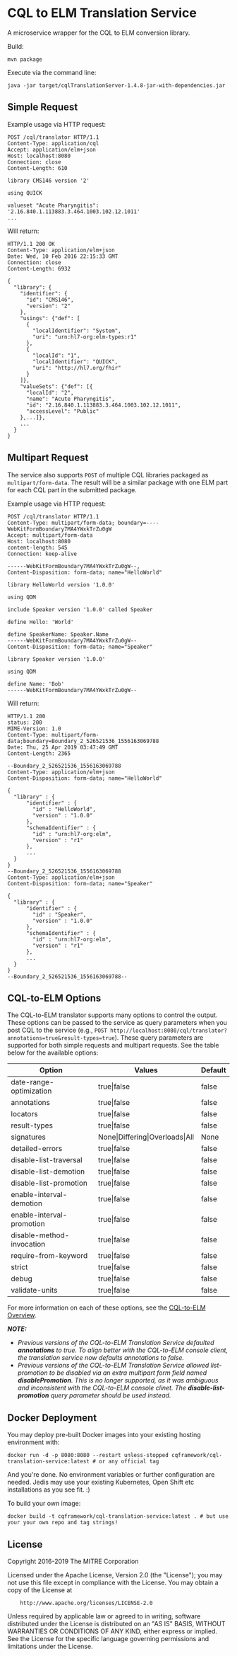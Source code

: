 # CQL to ELM Translation Service

A microservice wrapper for the CQL to ELM conversion library.

Build:

    mvn package

Execute via the command line:

    java -jar target/cqlTranslationServer-1.4.8-jar-with-dependencies.jar

## Simple Request

Example usage via HTTP request:

    POST /cql/translator HTTP/1.1
    Content-Type: application/cql
    Accept: application/elm+json
    Host: localhost:8080
    Connection: close
    Content-Length: 610

    library CMS146 version '2'

    using QUICK

    valueset "Acute Pharyngitis": '2.16.840.1.113883.3.464.1003.102.12.1011'
    ...

Will return:

    HTTP/1.1 200 OK
    Content-Type: application/elm+json
    Date: Wed, 10 Feb 2016 22:15:33 GMT
    Connection: close
    Content-Length: 6932

    {
      "library": {
        "identifier": {
          "id": "CMS146",
          "version": "2"
        },
        "usings": {"def": [
          {
            "localIdentifier": "System",
            "uri": "urn:hl7-org:elm-types:r1"
          },
          {
            "localId": "1",
            "localIdentifier": "QUICK",
            "uri": "http://hl7.org/fhir"
          }
        ]},
        "valueSets": {"def": [{
          "localId": "2",
          "name": "Acute Pharyngitis",
          "id": "2.16.840.1.113883.3.464.1003.102.12.1011",
          "accessLevel": "Public"
        },...]},
        ...
      }
    }

## Multipart Request

The service also supports `POST` of multiple CQL libraries packaged as
`multipart/form-data`. The result will be a similar package with one ELM part for each
CQL part in the submitted package.

Example usage via HTTP request:

    POST /cql/translator HTTP/1.1
    Content-Type: multipart/form-data; boundary=----WebKitFormBoundary7MA4YWxkTrZu0gW
    Accept: multipart/form-data
    Host: localhost:8080
    content-length: 545
    Connection: keep-alive

    ------WebKitFormBoundary7MA4YWxkTrZu0gW--,
    Content-Disposition: form-data; name="HelloWorld"

    library HelloWorld version '1.0.0'

    using QDM

    include Speaker version '1.0.0' called Speaker

    define Hello: 'World'

    define SpeakerName: Speaker.Name
    ------WebKitFormBoundary7MA4YWxkTrZu0gW--
    Content-Disposition: form-data; name="Speaker"

    library Speaker version '1.0.0'

    using QDM

    define Name: 'Bob'
    ------WebKitFormBoundary7MA4YWxkTrZu0gW--

Will return:

    HTTP/1.1 200
    status: 200
    MIME-Version: 1.0
    Content-Type: multipart/form-data;boundary=Boundary_2_526521536_1556163069788
    Date: Thu, 25 Apr 2019 03:47:49 GMT
    Content-Length: 2365

    --Boundary_2_526521536_1556163069788
    Content-Type: application/elm+json
    Content-Disposition: form-data; name="HelloWorld"

    {
      "library" : {
          "identifier" : {
            "id" : "HelloWorld",
            "version" : "1.0.0"
          },
          "schemaIdentifier" : {
            "id" : "urn:hl7-org:elm",
            "version" : "r1"
          },
          ...
      }
    }
    --Boundary_2_526521536_1556163069788
    Content-Type: application/elm+json
    Content-Disposition: form-data; name="Speaker"

    {
      "library" : {
          "identifier" : {
            "id" : "Speaker",
            "version" : "1.0.0"
          },
          "schemaIdentifier" : {
            "id" : "urn:hl7-org:elm",
            "version" : "r1"
          },
          ...
      }
    }
    --Boundary_2_526521536_1556163069788--

## CQL-to-ELM Options

The CQL-to-ELM translator supports many options to control the output.  These options can be passed to the service as query parameters when you post CQL to the service (e.g., `POST http://localhost:8080/cql/translator?annotations=true&result-types=true`).  These query parameters are supported for both simple requests and multipart requests.  See the table below for the available options:

|Option|Values|Default|
|----|----|----|
|date-range-optimization|true\|false|false|
|annotations|true\|false|false|
|locators|true\|false|false|
|result-types|true\|false|false|
|signatures|None\|Differing\|Overloads\|All|None|
|detailed-errors|true\|false|false|
|disable-list-traversal|true\|false|false|
|disable-list-demotion|true\|false|false|
|disable-list-promotion|true\|false|false|
|enable-interval-demotion|true\|false|false|
|enable-interval-promotion|true\|false|false|
|disable-method-invocation|true\|false|false|
|require-from-keyword|true\|false|false|
|strict|true\|false|false|
|debug|true\|false|false|
|validate-units|true\|false|false|

For more information on each of these options, see the [CQL-to-ELM Overview](https://github.com/cqframework/clinical_quality_language/blob/master/Src/java/cql-to-elm/OVERVIEW.md#usage).

_**NOTE:**_
* _Previous versions of the CQL-to-ELM Translation Service defaulted **annotations** to true.  To align better with the CQL-to-ELM console client, the translation service now defaults annotations to false._
* _Previous versions of the CQL-to-ELM Translation Service allowed list-promotion to be disabled via an extra multipart form field named **disablePromotion**. This is no longer supported, as it was ambiguous and inconsistent with the CQL-to-ELM console clinet.  The **disable-list-promotion** query parameter should be used instead._

## Docker Deployment

You may deploy pre-built Docker images into your existing hosting environment with:

	docker run -d -p 8080:8080 --restart unless-stopped cqframework/cql-translation-service:latest # or any official tag

And you're done. No environment variables or further configuration are needed. Jedis may use your existing Kubernetes, Open Shift etc installations as you see fit. :)

To build your own image:

	docker build -t cqframework/cql-translation-service:latest . # but use your your own repo and tag strings!

## License

Copyright 2016-2019 The MITRE Corporation

Licensed under the Apache License, Version 2.0 (the "License");
you may not use this file except in compliance with the License.
You may obtain a copy of the License at

		http://www.apache.org/licenses/LICENSE-2.0

Unless required by applicable law or agreed to in writing, software
distributed under the License is distributed on an "AS IS" BASIS,
WITHOUT WARRANTIES OR CONDITIONS OF ANY KIND, either express or implied.
See the License for the specific language governing permissions and
limitations under the License.

